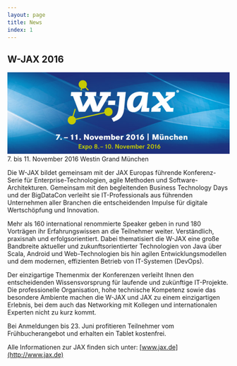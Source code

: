 ```yaml
---
layout: page
title: News
index: 1
---
```


## W-JAX 2016

<a href="http://www.jax.de"><img src="/public/img/wjax_2016.jpg"/></a>
7\. bis 11. November 2016
Westin Grand München

Die W-JAX bildet gemeinsam mit der JAX Europas führende Konferenz-Serie für Enterprise-Technologien, agile Methoden und Software-Architekturen. Gemeinsam mit den begleitenden Business Technology Days und der BigDataCon verleiht sie IT-Professionals aus führenden Unternehmen aller Branchen die entscheidenden Impulse für digitale Wertschöpfung und Innovation.

Mehr als 160 international renommierte Speaker geben in rund 180 Vorträgen ihr Erfahrungswissen an die Teilnehmer weiter. Verständlich, praxisnah und erfolgsorientiert. Dabei thematisiert die W-JAX eine große Bandbreite aktueller und zukunftsorientierter Technologien von Java über Scala, Android und Web-Technologien bis hin agilen Entwicklungsmodellen und dem modernen, effizienten Betrieb von IT-Systemen (DevOps).

Der einzigartige Themenmix der Konferenzen verleiht Ihnen den entscheidenden Wissensvorsprung für laufende und zukünftige IT-Projekte. Die professionelle Organisation, hohe technische Kompetenz sowie das besondere Ambiente machen die W-JAX und JAX zu einem einzigartigen Erlebnis, bei dem auch das Networking mit Kollegen und internationalen Experten nicht zu kurz kommt.

Bei Anmeldungen bis 23. Juni profitieren Teilnehmer vom Frühbucherangebot und erhalten ein Tablet kostenfrei.

Alle Informationen zur JAX finden sich unter: [www.jax.de](http://www.jax.de)
